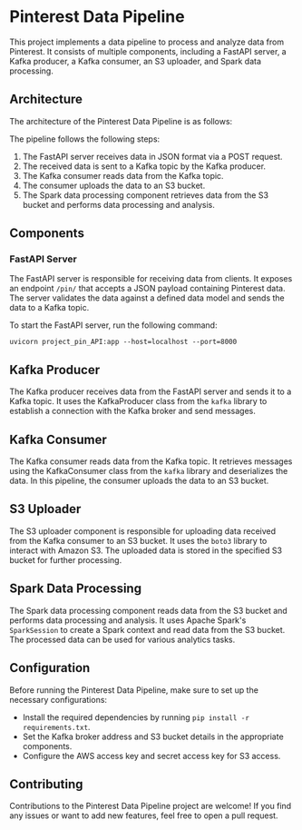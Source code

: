 # Pinterest Data Pipeline

This project implements a data pipeline to process and analyze data from Pinterest. It consists of multiple components, including a FastAPI server, a Kafka producer, a Kafka consumer, an S3 uploader, and Spark data processing.

## Architecture

The architecture of the Pinterest Data Pipeline is as follows:

The pipeline follows the following steps:

1. The FastAPI server receives data in JSON format via a POST request.
2. The received data is sent to a Kafka topic by the Kafka producer.
3. The Kafka consumer reads data from the Kafka topic.
4. The consumer uploads the data to an S3 bucket.
5. The Spark data processing component retrieves data from the S3 bucket and performs data processing and analysis.

## Components

### FastAPI Server

The FastAPI server is responsible for receiving data from clients. It exposes an endpoint `/pin/` that accepts a JSON payload containing Pinterest data. The server validates the data against a defined data model and sends the data to a Kafka topic.

To start the FastAPI server, run the following command:

```shell
uvicorn project_pin_API:app --host=localhost --port=8000
```
## Kafka Producer

The Kafka producer receives data from the FastAPI server and sends it to a Kafka topic. It uses the KafkaProducer class from the `kafka` library to establish a connection with the Kafka broker and send messages.

## Kafka Consumer

The Kafka consumer reads data from the Kafka topic. It retrieves messages using the KafkaConsumer class from the `kafka` library and deserializes the data. In this pipeline, the consumer uploads the data to an S3 bucket.

## S3 Uploader

The S3 uploader component is responsible for uploading data received from the Kafka consumer to an S3 bucket. It uses the `boto3` library to interact with Amazon S3. The uploaded data is stored in the specified S3 bucket for further processing.

## Spark Data Processing

The Spark data processing component reads data from the S3 bucket and performs data processing and analysis. It uses Apache Spark's `SparkSession` to create a Spark context and read data from the S3 bucket. The processed data can be used for various analytics tasks.

## Configuration

Before running the Pinterest Data Pipeline, make sure to set up the necessary configurations:

- Install the required dependencies by running `pip install -r requirements.txt`.
- Set the Kafka broker address and S3 bucket details in the appropriate components.
- Configure the AWS access key and secret access key for S3 access.

## Contributing

Contributions to the Pinterest Data Pipeline project are welcome! If you find any issues or want to add new features, feel free to open a pull request.

